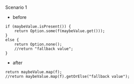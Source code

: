 Scenario 1
  - before
```
if (maybeValue.isPresent()) {
    return Option.some(f(maybeValue.get()));
}
else {
    return Option.none();
    //return "fallback value";
}
```
  - after
```
return maybeValue.map(f);
//return maybeValue.map(f).getOrElse("fallback value");
```
